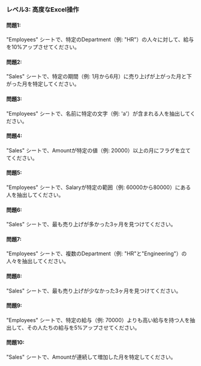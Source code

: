 ### レベル3: 高度なExcel操作

#### 問題1:
"Employees" シートで、特定のDepartment（例: "HR"）の人々に対して、給与を10%アップさせてください。

#### 問題2:
"Sales" シートで、特定の期間（例: 1月から6月）に売り上げが上がった月と下がった月を特定してください。

#### 問題3:
"Employees" シートで、名前に特定の文字（例: 'a'）が含まれる人を抽出してください。

#### 問題4:
"Sales" シートで、Amountが特定の値（例: 20000）以上の月にフラグを立ててください。

#### 問題5:
"Employees" シートで、Salaryが特定の範囲（例: 60000から80000）にある人を抽出してください。

#### 問題6:
"Sales" シートで、最も売り上げが多かった3ヶ月を見つけてください。

#### 問題7:
"Employees" シートで、複数のDepartment（例: "HR"と"Engineering"）の人々を抽出してください。

#### 問題8:
"Sales" シートで、最も売り上げが少なかった3ヶ月を見つけてください。

#### 問題9:
"Employees" シートで、特定の給与（例: 70000）よりも高い給与を持つ人を抽出して、その人たちの給与を5%アップさせてください。

#### 問題10:
"Sales" シートで、Amountが連続して増加した月を特定してください。
